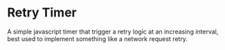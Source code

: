 # Retry Timer

A simple javascript timer that trigger a retry logic at an increasing interval,
best used to implement something like a network request retry.